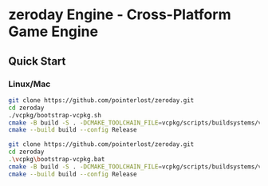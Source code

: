 # zeroday Engine - Cross-Platform Game Engine

## Quick Start

### Linux/Mac
```bash
git clone https://github.com/pointerlost/zeroday.git
cd zeroday
./vcpkg/bootstrap-vcpkg.sh
cmake -B build -S . -DCMAKE_TOOLCHAIN_FILE=vcpkg/scripts/buildsystems/vcpkg.cmake
cmake --build build --config Release

git clone https://github.com/pointerlost/zeroday.git
cd zeroday
.\vcpkg\bootstrap-vcpkg.bat
cmake -B build -S . -DCMAKE_TOOLCHAIN_FILE=vcpkg/scripts/buildsystems/vcpkg.cmake
cmake --build build --config Release
